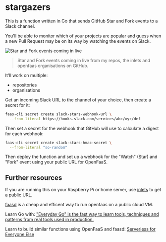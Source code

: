 # stargazers

This is a function written in Go that sends GitHub Star and Fork events to a Slack channel.

You'll be able to monitor which of your projects are popular and guess when a new Pull Request may be on its way by watching the events on Slack.

![Star and Fork events coming in live](https://pbs.twimg.com/media/FB_WAhFXEAMsstp?format=jpg&name=medium)

> Star and Fork events coming in live from my repos, the inlets and openfaas organisations on GitHub.

It'll work on multiple:

* repositories
* organisations

Get an incoming Slack URL to the channel of your choice, then create a secret for it:

```bash
faas-cli secret create slack-stars-webhook-url \
  --from-literal https://hooks.slack.com/services/abc/xyz/def
```

Then set a secret for the webhook that GitHub will use to calculate a digest for each webhook:

```bash
faas-cli secret create slack-stars-hmac-secret \
  --from-literal "so-random"
```

Then deploy the function and set up a webhook for the "Watch" (Star) and "Fork" event using your public URL for OpenFaaS.

## Further resources

If you are running this on your Raspberry Pi or home server, use [inlets](https://inlets.dev) to get a public URL.

[faasd](https://github.com/openfaas/faasd) is a cheap and efficent way to run openfaas on a public cloud VM.

Learn Go with: ["Everyday Go" is the fast way to learn tools, techniques and patterns from real tools used in production.](https://openfaas.gumroad.com/l/everyday-golang) 

Learn to build similar functions using OpenFaaS and faasd: [Serverless for Everyone Else](https://gumroad.com/l/serverless-for-everyone-else)
